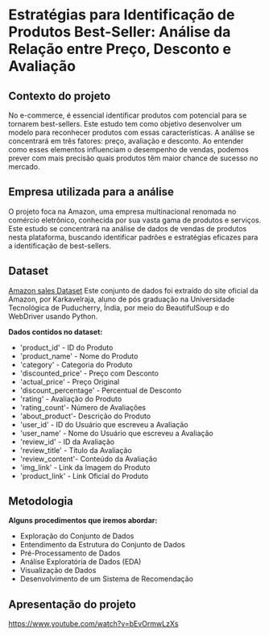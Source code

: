 # Estratégias para Identificação de Produtos Best-Seller: Análise da Relação entre Preço, Desconto e Avaliação
## Contexto do projeto
No e-commerce, é essencial identificar produtos com potencial para se tornarem best-sellers.
Este estudo tem como objetivo desenvolver um modelo para reconhecer produtos com essas
características. A análise se concentrará em três fatores: preço, avaliação e desconto. Ao
entender como esses elementos influenciam o desempenho de vendas, podemos prever com
mais precisão quais produtos têm maior chance de sucesso no mercado.
## Empresa utilizada para a análise
O projeto foca na Amazon, uma empresa multinacional renomada no comércio eletrônico,
conhecida por sua vasta gama de produtos e serviços. Este estudo se concentrará na análise de
dados de vendas de produtos nesta plataforma, buscando identificar padrões e estratégias
eficazes para a identificação de best-sellers.
## Dataset
[Amazon sales Dataset](https://www.kaggle.com/datasets/karkavelrajaj/amazon-sales-dataset/data) Este conjunto de dados foi extraído do site oficial da Amazon, por Karkavelraja, aluno de pós graduação na Universidade Tecnológica de Puducherry, Índia, por meio do BeautifulSoup e do
WebDriver usando Python.

**Dados contidos no dataset:**
- 'product_id' - ID do Produto
- 'product_name' - Nome do Produto
- 'category' - Categoria do Produto
- 'discounted_price' - Preço com Desconto
- 'actual_price' - Preço Original
- 'discount_percentage' - Percentual de Desconto
- 'rating' - Avaliação do Produto
- 'rating_count'- Número de Avaliações
- 'about_product'- Descrição do Produto
- 'user_id' - ID do Usuário que escreveu a Avaliação
- 'user_name' - Nome do Usuário que escreveu a Avaliação
- 'review_id' - ID da Avaliação
- 'review_title' - Título da Avaliação
- 'review_content'- Conteúdo da Avaliação
- 'img_link' - Link da Imagem do Produto
- 'product_link' - Link Oficial do Produto

## Metodologia 

**Alguns procedimentos que iremos abordar:**
- Exploração do Conjunto de Dados
- Entendimento da Estrutura do Conjunto de Dados
- Pré-Processamento de Dados
- Análise Exploratória de Dados (EDA)
- Visualização de Dados
- Desenvolvimento de um Sistema de Recomendação

## Apresentação do projeto
https://www.youtube.com/watch?v=bEvOrmwLzXs

